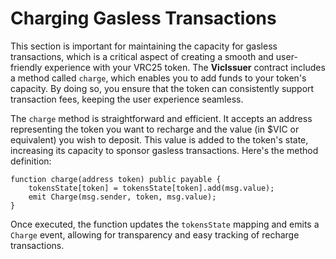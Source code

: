 # Charging Gasless Transactions

This section is important for maintaining the capacity for gasless transactions, which is a critical aspect of creating a smooth and user-friendly experience with your VRC25 token. The **VicIssuer** contract includes a method called `charge`, which enables you to add funds to your token's capacity. By doing so, you ensure that the token can consistently support transaction fees, keeping the user experience seamless.

The `charge` method is straightforward and efficient. It accepts an address representing the token you want to recharge and the value (in $VIC or equivalent) you wish to deposit. This value is added to the token's state, increasing its capacity to sponsor gasless transactions. Here's the method definition:

```solidity
function charge(address token) public payable {
    tokensState[token] = tokensState[token].add(msg.value);
    emit Charge(msg.sender, token, msg.value);
}
```

Once executed, the function updates the `tokensState` mapping and emits a `Charge` event, allowing for transparency and easy tracking of recharge transactions.